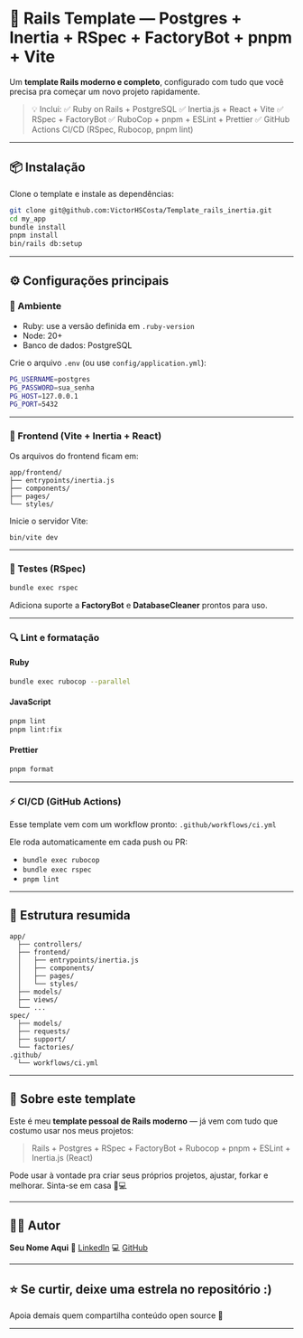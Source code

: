 # 🚀 Rails Template — Postgres + Inertia + RSpec + FactoryBot + pnpm + Vite

Um **template Rails moderno e completo**, configurado com tudo que você precisa pra começar um novo projeto rapidamente.

> 💡 Inclui:
> ✅ Ruby on Rails + PostgreSQL
> ✅ Inertia.js + React + Vite
> ✅ RSpec + FactoryBot
> ✅ RuboCop + pnpm + ESLint + Prettier
> ✅ GitHub Actions CI/CD (RSpec, Rubocop, pnpm lint)

---

## 📦 Instalação

Clone o template e instale as dependências:

```bash
git clone git@github.com:VictorHSCosta/Template_rails_inertia.git
cd my_app
bundle install
pnpm install
bin/rails db:setup
```

---

## ⚙️ Configurações principais

### 🧠 Ambiente

* Ruby: use a versão definida em `.ruby-version`
* Node: 20+
* Banco de dados: PostgreSQL

Crie o arquivo `.env` (ou use `config/application.yml`):

```bash
PG_USERNAME=postgres
PG_PASSWORD=sua_senha
PG_HOST=127.0.0.1
PG_PORT=5432
```

---

### 🧩 Frontend (Vite + Inertia + React)

Os arquivos do frontend ficam em:

```
app/frontend/
├── entrypoints/inertia.js
├── components/
├── pages/
└── styles/
```

Inicie o servidor Vite:

```bash
bin/vite dev
```

---

### 🧪 Testes (RSpec)

```bash
bundle exec rspec
```

Adiciona suporte a **FactoryBot** e **DatabaseCleaner** prontos para uso.

---

### 🔍 Lint e formatação

#### Ruby

```bash
bundle exec rubocop --parallel
```

#### JavaScript

```bash
pnpm lint
pnpm lint:fix
```

#### Prettier

```bash
pnpm format
```

---

### ⚡ CI/CD (GitHub Actions)

Esse template vem com um workflow pronto: `.github/workflows/ci.yml`

Ele roda automaticamente em cada push ou PR:

* `bundle exec rubocop`
* `bundle exec rspec`
* `pnpm lint`

---

## 🧰 Estrutura resumida

```
app/
  ├── controllers/
  ├── frontend/
  │   ├── entrypoints/inertia.js
  │   ├── components/
  │   ├── pages/
  │   └── styles/
  ├── models/
  ├── views/
  └── ...
spec/
  ├── models/
  ├── requests/
  ├── support/
  └── factories/
.github/
  └── workflows/ci.yml
```

---

## 💬 Sobre este template

Este é meu **template pessoal de Rails moderno** — já vem com tudo que costumo usar nos meus projetos:

> Rails + Postgres + RSpec + FactoryBot + Rubocop + pnpm + ESLint + Inertia.js (React)

Pode usar à vontade pra criar seus próprios projetos, ajustar, forkar e melhorar.
Sinta-se em casa 🧠💻

---

## 🧑‍💻 Autor

**Seu Nome Aqui**
💼 [LinkedIn](https://linkedin.com/in/seu-perfil)
💻 [GitHub](https://github.com/seu-usuario)

---

## ⭐ Se curtir, deixe uma estrela no repositório :)

Apoia demais quem compartilha conteúdo open source 💙

---
